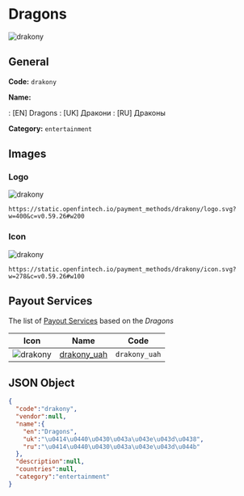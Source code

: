 
# Dragons 
![drakony](https://static.openfintech.io/payment_methods/drakony/logo.svg?w=400&c=v0.59.26#w200)  

## General 
**Code:** `drakony` 
 
**Name:** 
 
:	[EN] Dragons 
:	[UK] Дракони 
:	[RU] Драконы 
 
**Category:** `entertainment` 
 

## Images 

### Logo 
![drakony](https://static.openfintech.io/payment_methods/drakony/logo.svg?w=400&c=v0.59.26#w200)  

```
https://static.openfintech.io/payment_methods/drakony/logo.svg?w=400&c=v0.59.26#w200
```  

### Icon 
![drakony](https://static.openfintech.io/payment_methods/drakony/icon.svg?w=278&c=v0.59.26#w100)  

```
https://static.openfintech.io/payment_methods/drakony/icon.svg?w=278&c=v0.59.26#w100
```  

## Payout Services 
 
The list of [Payout Services](/payout-services/) based on the _Dragons_ 

|Icon|Name|Code| 
|:---:|:---:|:---:| 
|![drakony](https://static.openfintech.io/payout_methods/drakony/icon.png?w=278&c=v0.59.26#w40) |[drakony_uah](/payout-services/drakony_uah/)|`drakony_uah`| 
 

## JSON Object 

```json
{
  "code":"drakony",
  "vendor":null,
  "name":{
    "en":"Dragons",
    "uk":"\u0414\u0440\u0430\u043a\u043e\u043d\u0438",
    "ru":"\u0414\u0440\u0430\u043a\u043e\u043d\u044b"
  },
  "description":null,
  "countries":null,
  "category":"entertainment"
}
```  
